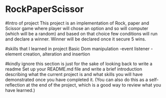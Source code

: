 # RockPaperScissor
#Intro of project
This project is an implementation of Rock, paper and Scissor game where player will chose an option and so will computer (which will be a random) and based on that choice few conditions will run and declare a winner. Winner will be declared once it secure 5 wins.

#skills that I learned in project
Basic Dom manipulation
    -event listener
    -element creation, alteration and insertion


#kindly ignore this section is just for the sake of looking back to write a readme 
Set up your README.md file and write a brief introduction describing what the current project is and what skills you will have demonstrated once you have completed it. (You can also do this as a self-reflection at the end of the project, which is a good way to review what you have learned.)
